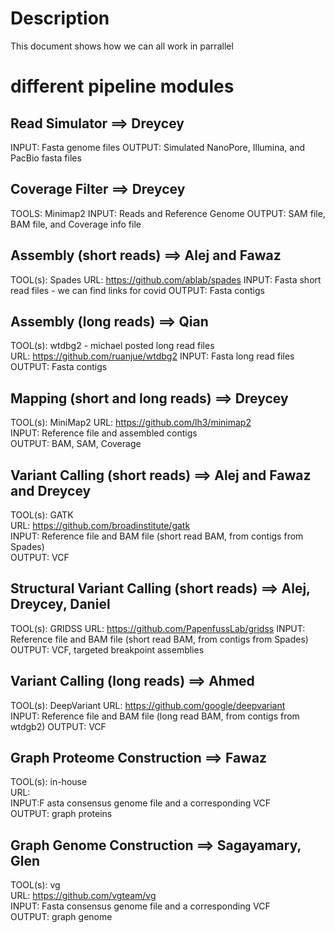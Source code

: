 


# Description 
This document shows how we can all work in parrallel

# different pipeline modules

## Read Simulator  ==> Dreycey
INPUT: Fasta genome files
OUTPUT: Simulated NanoPore, Illumina, and PacBio fasta files

## Coverage Filter  ==> Dreycey
TOOLS: Minimap2
INPUT: Reads and Reference Genome
OUTPUT: SAM file, BAM file, and Coverage info file

## Assembly (short reads) ==> Alej and Fawaz 
TOOL(s): Spades
URL: https://github.com/ablab/spades
INPUT: Fasta short read files - we can find links for covid
OUTPUT: Fasta contigs

## Assembly (long reads) ==> Qian
TOOL(s): wtdbg2 - michael posted long read files              
URL: https://github.com/ruanjue/wtdbg2
INPUT: Fasta long read files                                                         
OUTPUT: Fasta contigs 

## Mapping (short and long reads) ==> Dreycey               
TOOL(s): MiniMap2
URL: https://github.com/lh3/minimap2                                
INPUT: Reference file and assembled contigs                                                 
OUTPUT: BAM, SAM, Coverage                                                       

## Variant Calling (short reads) ==> Alej and Fawaz and Dreycey            
TOOL(s): GATK                          
URL: https://github.com/broadinstitute/gatk      
INPUT: Reference file and BAM file (short read BAM, from contigs from Spades)                          
OUTPUT: VCF

## Structural Variant Calling (short reads) ==> Alej, Dreycey, Daniel
TOOL(s): GRIDSS
URL: https://github.com/PapenfussLab/gridss
INPUT: Reference file and BAM file (short read BAM, from contigs from Spades)
OUTPUT: VCF, targeted breakpoint assemblies

## Variant Calling (long reads) ==> Ahmed                                                     
TOOL(s): DeepVariant
URL: https://github.com/google/deepvariant                                                              
INPUT: Reference file and BAM file (long read BAM, from contigs from wtdgb2) 
OUTPUT: VCF

## Graph Proteome Construction ==> Fawaz
TOOL(s): in-house                             
URL:                                
INPUT:F asta consensus genome file and a corresponding VCF                                                         
OUTPUT: graph proteins
                                                                             
## Graph Genome Construction ==> Sagayamary, Glen
TOOL(s): vg                                
URL: https://github.com/vgteam/vg                                
INPUT: Fasta consensus genome file and a corresponding VCF                                                         
OUTPUT: graph genome

